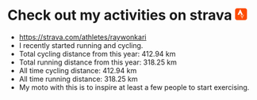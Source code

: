 # Check out my activities on strava ![logo](https://github.com/raywonkari/raywonkari/blob/master/logo/strava.png)
* https://strava.com/athletes/raywonkari
* I recently started running and cycling.
* Total cycling distance from this year: 412.94 km
* Total running distance from this year: 318.25 km
* All time cycling distance: 412.94 km
* All time running distance: 318.25 km
* My moto with this is to inspire at least a few people to start exercising.
